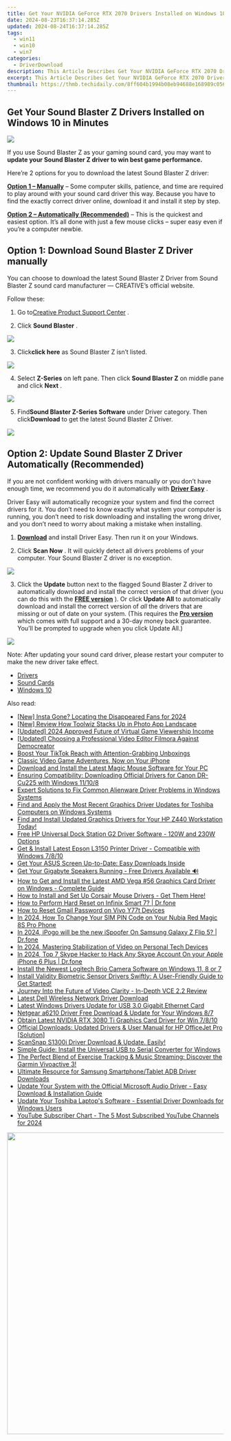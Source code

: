 ```yaml
---
title: Get Your NVIDIA GeForce RTX 2070 Drivers Installed on Windows 10, 8 or 7 - Most Recent Version Available
date: 2024-08-23T16:37:14.285Z
updated: 2024-08-24T16:37:14.285Z
tags:
  - win11
  - win10
  - win7
categories:
  - DriverDownload
description: This Article Describes Get Your NVIDIA GeForce RTX 2070 Drivers Installed on Windows 10, 8 or 7 - Most Recent Version Available
excerpt: This Article Describes Get Your NVIDIA GeForce RTX 2070 Drivers Installed on Windows 10, 8 or 7 - Most Recent Version Available
thumbnail: https://thmb.techidaily.com/8ff604b1994b08eb94688e168989c0566c68ac5579a7ef54ad52cac70e587e21.jpg
---
```


## Get Your Sound Blaster Z Drivers Installed on Windows 10 in Minutes

![](https://images.drivereasy.com/wp-content/uploads/2017/02/hero-sbz-1-e1487735850209.png)

 If you use Sound Blaster Z as your gaming sound card, you may want to **update your Sound Blaster Z driver to win best game performance.**

 Here’re 2 options for you to download the latest Sound Blaster Z driver:

[**Option 1 – Manually**](https://tools.techidaily.com/drivereasy/download/) – Some computer skills, patience, and time are required to play around with your sound card driver this way. Because you have to find the exactly correct driver online, download it and install it step by step.

**[Option 2 – Automatically (Recommended)](https://www.drivereasy.com/knowledge/sound-blaster-z-driver-download-windows-10/#option2)**  – This is the quickest and easiest option. It’s all done with just a few mouse clicks – super easy even if you’re a computer newbie.

## Option 1: Download Sound Blaster Z Driver manually

 You can choose to download the latest Sound Blaster Z Driver from Sound Blaster Z sound card manufacturer — CREATIVE’s official website.

Follow these:

 1) Go to[Creative Product Support Center](http://support.creative.com/?%5Fga=1.60682088.478285597.1487728150) .

 2) Click **Sound Blaster** .

![](https://images.drivereasy.com/wp-content/uploads/2017/02/1-27.png)

 3) Click**click here** as Sound Blaster Z isn’t listed.

![](https://images.drivereasy.com/wp-content/uploads/2017/02/2-26.png)

 4) Select **Z-Series**  on left pane. Then click **Sound Blaster Z**  on middle pane and click **Next** .

![](https://images.drivereasy.com/wp-content/uploads/2017/02/3-19.png)

 5) Find**Sound Blaster Z-Series Software** under Driver category. Then click**Download** to get the latest Sound Blaster Z Driver.

![](https://images.drivereasy.com/wp-content/uploads/2017/02/4-16.png)

## Option 2: Update Sound Blaster Z Driver Automatically (Recommended)

 If you are not confident working with drivers manually or you don’t have enough time, we recommend you do it automatically with **[Driver Easy](https://tools.techidaily.com/drivereasy/download/)** .

 Driver Easy will automatically recognize your system and find the correct drivers for it. You don’t need to know exactly what system your computer is running, you don’t need to risk downloading and installing the wrong driver, and you don’t need to worry about making a mistake when installing.

 1) **[Download](https://tools.techidaily.com/drivereasy/download/)**   and install Driver Easy. Then run it on your Windows.

 2) Click **Scan Now** .  It will quickly detect all drivers problems of your computer. Your Sound Blaster Z driver is no exception.

![](https://images.drivereasy.com/wp-content/uploads/2017/10/img_59edc1f8e7470.jpg)

 3) Click the **Update**  button next to the flagged Sound Blaster Z driver to automatically download and install the correct version of that driver (you can do this with the **[FREE version](https://tools.techidaily.com/drivereasy/download/)**  ).
Or click **Update All**  to automatically download and install the correct version of _all_  the drivers that are missing or out of date on your system. (This requires the **[Pro version](https://tools.techidaily.com/drivereasy/download/)**  which comes with full support and a 30-day money back guarantee. You’ll be prompted to upgrade when you click Update All.)

![](https://images.drivereasy.com/wp-content/uploads/2017/02/Sound-Z.jpg)

 Note: After updating your sound card driver, please restart your computer to make the new driver take effect.

* [Drivers](https://tools.techidaily.com/drivereasy/download/)
* [Sound Cards](https://tools.techidaily.com/drivereasy/download/)
* [Windows 10](https://tools.techidaily.com/drivereasy/download/)

<ins class="adsbygoogle"
     style="display:block"
     data-ad-format="autorelaxed"
     data-ad-client="ca-pub-7571918770474297"
     data-ad-slot="1223367746"></ins>



<ins class="adsbygoogle"
     style="display:block"
     data-ad-client="ca-pub-7571918770474297"
     data-ad-slot="8358498916"
     data-ad-format="auto"
     data-full-width-responsive="true"></ins>

<span class="atpl-alsoreadstyle">Also read:</span>
<div><ul>
<li><a href="https://instagram-videos.techidaily.com/new-insta-gone-locating-the-disappeared-fans-for-2024/"><u>[New] Insta Gone? Locating the Disappeared Fans for 2024</u></a></li>
<li><a href="https://extra-approaches.techidaily.com/new-review-how-toolwiz-stacks-up-in-photo-app-landscape/"><u>[New] Review  How Toolwiz Stacks Up in Photo App Landscape</u></a></li>
<li><a href="https://eaxpv-info.techidaily.com/updated-2024-approved-future-of-virtual-game-viewership-income/"><u>[Updated] 2024 Approved  Future of Virtual Game Viewership Income</u></a></li>
<li><a href="https://screen-capture.techidaily.com/updated-choosing-a-professional-video-editor-filmora-against-democreator/"><u>[Updated] Choosing a Professional Video Editor  Filmora Against Democreator</u></a></li>
<li><a href="https://extra-information.techidaily.com/boost-your-tiktok-reach-with-attention-grabbing-unboxings/"><u>Boost Your TikTok Reach with Attention-Grabbing Unboxings</u></a></li>
<li><a href="https://games-able.techidaily.com/classic-video-game-adventures-now-on-your-iphone/"><u>Classic Video Game Adventures, Now on Your iPhone</u></a></li>
<li><a href="https://driver-download.techidaily.com/download-and-install-the-latest-magic-mouse-software-for-your-pc/"><u>Download and Install the Latest Magic Mouse Software for Your PC</u></a></li>
<li><a href="https://driver-download.techidaily.com/ensuring-compatibility-downloading-official-drivers-for-canon-dr-cu225-with-windows-11108/"><u>Ensuring Compatibility: Downloading Official Drivers for Canon DR-Cu225 with Windows 11/10/8</u></a></li>
<li><a href="https://driver-download.techidaily.com/expert-solutions-to-fix-common-alienware-driver-problems-in-windows-systems/"><u>Expert Solutions to Fix Common Alienware Driver Problems in Windows Systems</u></a></li>
<li><a href="https://driver-download.techidaily.com/find-and-apply-the-most-recent-graphics-driver-updates-for-toshiba-computers-on-windows-systems/"><u>Find and Apply the Most Recent Graphics Driver Updates for Toshiba Computers on Windows Systems</u></a></li>
<li><a href="https://driver-download.techidaily.com/find-and-install-updated-graphics-drivers-for-your-hp-z440-workstation-today/"><u>Find and Install Updated Graphics Drivers for Your HP Z440 Workstation Today!</u></a></li>
<li><a href="https://driver-download.techidaily.com/free-hp-universal-dock-station-g2-driver-software-120w-and-230w-options/"><u>Free HP Universal Dock Station G2 Driver Software - 120W and 230W Options</u></a></li>
<li><a href="https://driver-download.techidaily.com/get-and-install-latest-epson-l3150-printer-driver-compatible-with-windows-7810/"><u>Get & Install Latest Epson L3150 Printer Driver - Compatible with Windows 7/8/10</u></a></li>
<li><a href="https://driver-download.techidaily.com/1722955973282-get-your-asus-screen-up-to-date-easy-downloads-inside/"><u>Get Your ASUS Screen Up-to-Date: Easy Downloads Inside</u></a></li>
<li><a href="https://driver-download.techidaily.com/get-your-gigabyte-speakers-running-free-drivers-available/"><u>Get Your Gigabyte Speakers Running - Free Drivers Available 🔊</u></a></li>
<li><a href="https://driver-download.techidaily.com/how-to-get-and-install-the-latest-amd-vega-56-graphics-card-driver-on-windows-complete-guide/"><u>How to Get and Install the Latest AMD Vega #56 Graphics Card Driver on Windows - Complete Guide</u></a></li>
<li><a href="https://driver-download.techidaily.com/1722960762196-how-to-install-and-set-up-corsair-mouse-drivers-get-them-here/"><u>How to Install and Set Up Corsair Mouse Drivers - Get Them Here!</u></a></li>
<li><a href="https://techidaily.com/how-to-perform-hard-reset-on-infinix-smart-7-drfone-by-drfone-reset-android-reset-android/"><u>How to Perform Hard Reset on Infinix Smart 7? | Dr.fone</u></a></li>
<li><a href="https://android-unlock.techidaily.com/how-to-reset-gmail-password-on-vivo-y77t-devices-by-drfone-android/"><u>How to Reset Gmail Password on Vivo Y77t Devices</u></a></li>
<li><a href="https://sim-unlock.techidaily.com/in-2024-how-to-change-your-sim-pin-code-on-your-nubia-red-magic-8s-pro-phone-by-drfone-android/"><u>In 2024, How To Change Your SIM PIN Code on Your Nubia Red Magic 8S Pro Phone</u></a></li>
<li><a href="https://change-location.techidaily.com/in-2024-ipogo-will-be-the-new-ispoofer-on-samsung-galaxy-z-flip-5-drfone-by-drfone-virtual-android/"><u>In 2024, iPogo will be the new iSpoofer On Samsung Galaxy Z Flip 5? | Dr.fone</u></a></li>
<li><a href="https://extra-approaches.techidaily.com/in-2024-mastering-stabilization-of-video-on-personal-tech-devices/"><u>In 2024, Mastering Stabilization of Video on Personal Tech Devices</u></a></li>
<li><a href="https://location-social.techidaily.com/in-2024-top-7-skype-hacker-to-hack-any-skype-account-on-your-apple-iphone-6-plus-drfone-by-drfone-virtual-ios/"><u>In 2024, Top 7 Skype Hacker to Hack Any Skype Account On your Apple iPhone 6 Plus | Dr.fone</u></a></li>
<li><a href="https://driver-download.techidaily.com/install-the-newest-logitech-brio-camera-software-on-windows-11-8-or-7/"><u>Install the Newest Logitech Brio Camera Software on Windows 11, 8 or 7</u></a></li>
<li><a href="https://driver-download.techidaily.com/install-validity-biometric-sensor-drivers-swiftly-a-user-friendly-guide-to-get-started/"><u>Install Validity Biometric Sensor Drivers Swiftly: A User-Friendly Guide to Get Started!</u></a></li>
<li><a href="https://extra-hints.techidaily.com/journey-into-the-future-of-video-clarity-in-depth-vce-22-review/"><u>Journey Into the Future of Video Clarity - In-Depth VCE 2.2 Review</u></a></li>
<li><a href="https://driver-download.techidaily.com/latest-dell-wireless-network-driver-download/"><u>Latest Dell Wireless Network Driver Download</u></a></li>
<li><a href="https://driver-download.techidaily.com/latest-windows-drivers-update-for-usb-30-gigabit-ethernet-card/"><u>Latest Windows Drivers Update for USB 3.0 Gigabit Ethernet Card</u></a></li>
<li><a href="https://driver-download.techidaily.com/netgear-a6210-driver-free-download-and-update-for-your-windows-87/"><u>Netgear a6210 Driver Free Download & Update for Your Windows 8/7</u></a></li>
<li><a href="https://driver-download.techidaily.com/obtain-latest-nvidia-rtx-3080-ti-graphics-card-driver-for-win-7810/"><u>Obtain Latest NVIDIA RTX 3080 Ti Graphics Card Driver for Win 7/8/10</u></a></li>
<li><a href="https://driver-download.techidaily.com/official-downloads-updated-drivers-and-user-manual-for-hp-officejet-pro-solution/"><u>Official Downloads: Updated Drivers & User Manual for HP OfficeJet Pro [Solution]</u></a></li>
<li><a href="https://driver-download.techidaily.com/scansnap-s1300i-driver-download-and-update-easily/"><u>ScanSnap S1300i Driver Download & Update. Easily!</u></a></li>
<li><a href="https://driver-download.techidaily.com/simple-guide-install-the-universal-usb-to-serial-converter-for-windows/"><u>Simple Guide: Install the Universal USB to Serial Converter for Windows</u></a></li>
<li><a href="https://buynow-info.techidaily.com/the-perfect-blend-of-exercise-tracking-and-music-streaming-discover-the-garmin-vivoactive-3/"><u>The Perfect Blend of Exercise Tracking & Music Streaming: Discover the Garmin Vivoactive 3!</u></a></li>
<li><a href="https://driver-download.techidaily.com/ultimate-resource-for-samsung-smartphonetablet-adb-driver-downloads/"><u>Ultimate Resource for Samsung Smartphone/Tablet ADB Driver Downloads</u></a></li>
<li><a href="https://driver-download.techidaily.com/update-your-system-with-the-official-microsoft-audio-driver-easy-download-and-installation-guide/"><u>Update Your System with the Official Microsoft Audio Driver - Easy Download & Installation Guide</u></a></li>
<li><a href="https://driver-download.techidaily.com/update-your-toshiba-laptops-software-essential-driver-downloads-for-windows-users/"><u>Update Your Toshiba Laptop's Software - Essential Driver Downloads for Windows Users</u></a></li>
<li><a href="https://facebook-video-footage.techidaily.com/youtube-subscriber-chart-the-5-most-subscribed-youtube-channels-for-2024/"><u>YouTube Subscriber Chart - The 5 Most Subscribed YouTube Channels for 2024</u></a></li>
</ul></div>

<!-- affiliate ads begin -->
<a href="https://unicoeye.pxf.io/c/5597632/2084396/18498" target="_top" id="2084396"><img src="//a.impactradius-go.com/display-ad/18498-2084396" border="0" alt="" width="1920" height="700"/></a><img height="0" width="0" src="https://imp.pxf.io/i/5597632/2084396/18498" style="position:absolute;visibility:hidden;" border="0" />
<!-- affiliate ads end -->